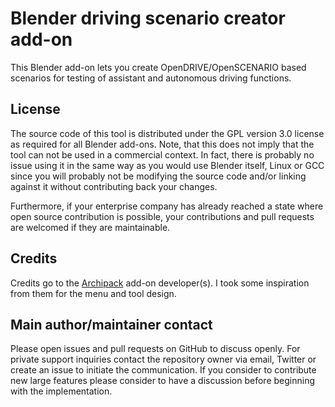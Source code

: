# Blender driving scenario creator add-on

This Blender add-on lets you create OpenDRIVE/OpenSCENARIO based scenarios for
testing of assistant and autonomous driving functions.

## License

The source code of this tool is distributed under the GPL version 3.0 license as
required for all Blender add-ons. Note, that this does not imply that the tool
can not be used in a commercial context. In fact, there is probably no issue
using it in the same way as you would use Blender itself, Linux or GCC since you
will probably not be modifying the source code and/or linking against it without
contributing back your changes.

Furthermore, if your enterprise company has already reached a state where open
source contribution is possible, your contributions and pull requests are
welcomed if they are maintainable.

## Credits

Credits go to the [Archipack](https://github.com/s-leger/archipack) add-on
developer(s). I took some inspiration from them for the menu and tool design.

## Main author/maintainer contact

Please open issues and pull requests on GitHub to discuss openly. For private
support inquiries contact the repository owner via email, Twitter or create an
issue to initiate the communication. If you consider to contribute new large
features please consider to have a discussion before beginning with the
implementation.